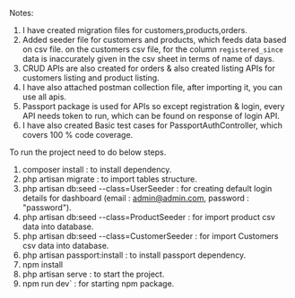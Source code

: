 

Notes:
1. I have created migration files for customers,products,orders.
2. Added seeder file for customers and products, which feeds data based on csv file. on the customers csv file,
   for the column `registered_since` data is inaccurately given in the csv sheet in terms of name of days.
3. CRUD APIs are also created for orders & also created listing APIs for customers listing and product listing.
4. I have also attached postman collection file, after importing it, you can use all apis.
5. Passport package is used for APIs so except registration & login, every API needs token to run, which can be found on response of login API.
6. I have also created Basic test cases for PassportAuthController, which covers 100 % code coverage.


To run the project need to do below steps.
1. composer install		: to install dependency.
2. php artisan migrate  : to import tables structure.
3. php artisan db:seed --class=UserSeeder       : for creating default login details for dashboard (email : admin@admin.com, password : "password").
4. php artisan db:seed --class=ProductSeeder    : for import product csv data into database.
5. php artisan db:seed --class=CustomerSeeder   : for import Customers csv data into database.
6. php artisan passport:install					: to install passport dependency.
7. npm install
6. php artisan serve    : to start the project.
7. npm run dev`			: for starting npm package.

